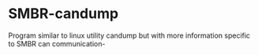 # SMBR-candump
Program similar to linux utility candump but with more information specific to SMBR can communication-
